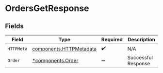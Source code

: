 # OrdersGetResponse


## Fields

| Field                                                              | Type                                                               | Required                                                           | Description                                                        |
| ------------------------------------------------------------------ | ------------------------------------------------------------------ | ------------------------------------------------------------------ | ------------------------------------------------------------------ |
| `HTTPMeta`                                                         | [components.HTTPMetadata](../../models/components/httpmetadata.md) | :heavy_check_mark:                                                 | N/A                                                                |
| `Order`                                                            | [*components.Order](../../models/components/order.md)              | :heavy_minus_sign:                                                 | Successful Response                                                |